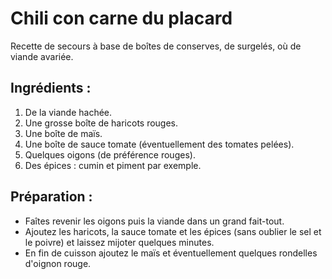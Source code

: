 Chili con carne du placard
=================

Recette de secours à base de boîtes de conserves, de surgelés, où de viande avariée.

Ingrédients :
-----------

1. De la viande hachée.
2. Une grosse boîte de haricots rouges.
3. Une boîte de maïs.
4. Une boîte de sauce tomate (éventuellement des tomates pelées).
5. Quelques oigons (de préférence rouges).
6. Des épices : cumin et piment par exemple.


Préparation :
-------------

* Faîtes revenir les oigons puis la viande dans un grand fait-tout.
* Ajoutez les haricots, la sauce tomate et les épices (sans oublier le sel et le poivre) et laissez mijoter quelques minutes.
* En fin de cuisson ajoutez le maïs et éventuellement quelques rondelles d'oignon rouge.
